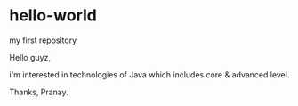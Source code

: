 # hello-world
my first repository

Hello guyz,

i'm interested in technologies of Java which includes core & advanced level.

Thanks,
Pranay.
